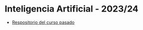 # Inteligencia Artificial - 2023/24


-  [Respositorio del curso pasado](https://github.com/avidaldo/ia23)
